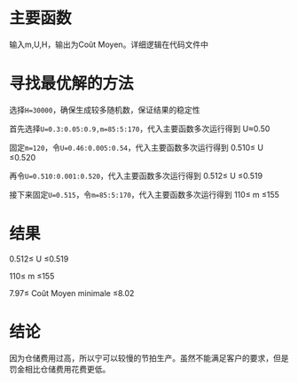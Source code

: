 # 主要函数

输入m,U,H，输出为Coût Moyen。详细逻辑在代码文件中

# 寻找最优解的方法

选择``H=30000``，确保生成较多随机数，保证结果的稳定性

首先选择``U=0.3:0.05:0.9,m=85:5:170``，代入主要函数多次运行得到 U≈0.50

固定``m=120``，令``U=0.46:0.005:0.54``，代入主要函数多次运行得到 0.510≤ U ≤0.520

再令``U=0.510:0.001:0.520``，代入主要函数多次运行得到 0.512≤ U ≤0.519

接下来固定``U=0.515``，令``m=85:5:170``，代入主要函数多次运行得到 110≤ m ≤155

# 结果

0.512≤ U ≤0.519

110≤ m ≤155

7.97≤ Coût Moyen minimale ≤8.02

# 结论

因为仓储费用过高，所以宁可以较慢的节拍生产。虽然不能满足客户的要求，但是罚金相比仓储费用花费更低。
